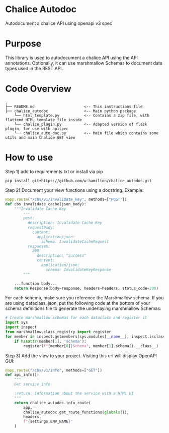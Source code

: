 # Chalice Autodoc
Autodocument a chalice API using openapi v3 spec

# Purpose
This library is used to autodocument a chalice API using the API annotations. Optionally, it can use marshmallow 
Schemas to document data types used in the REST API.

# Code Overview
```
.
├── README.md                      <-- This instructions file
├── chalice_autodoc                <-- Main python package
    └── html_template.py           <-- Contains a zip file, with flattend HTML template file inside
    └── chalice_plugin.py          <-- Adapted version of flask plugin, for use with apispec
    └── chalice_auto_doc.py        <-- Main file which contains some utils and main Chalice GET view
```

# How to use
Step 1) add to requirements.txt or install via pip
```
pip install git+https://github.com/w-hamilton/chalice_autodoc.git
```

Step 2) Document your view functions using a docstring. Example:
```python
@app.route("/cbs/v1/invalidate_key", methods=["POST"])
def cbs_invalidate_cache(json_body):
    """Invalidate Cache Key
        ---
        post:
          description: Invalidate Cache Key
          requestBody:
            content:
              application/json:
                schema: InvalidateCacheRequest
          responses:
            200:
              description: "Success"
              content:
                application/json:
                  schema: InvalidateKeyResponse
        """

    ...function body...
    return Response(body=response, headers=headers, status_code=200)
```
For each schema, make sure you reference the Marshmallow schema. If you are using dataclass_json, put the following 
code at the bottom of your schema definitions file to generate the underlaying marshmallow Schemas:

```python
# Create marshmallow schemas for each dataclass and register it
import sys
import inspect
from marshmallow.class_registry import register
for member in inspect.getmembers(sys.modules[__name__], inspect.isclass):
    if hasattr(member[1], 'schema'):
        register(f"{member[0]}Schema", member[1].schema().__class__)
```

Step 3) Add the view to your project. Visiting this url will display OpenAPI GUI:
```python
@app.route("/cbs/v1/info", methods=["GET"])
def api_info():
    """
    Get service info

    :return: Information about the service with a HTML UI
    """
    return chalice_autodoc.info_route(
        app,
        chalice_autodoc.get_route_functions(globals()),
        headers,
        f"{settings.ENV_NAME}"
    )
```